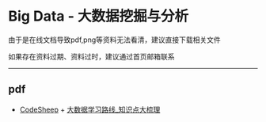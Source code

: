 # Big Data - 大数据挖掘与分析

由于是在线文档导致pdf,png等资料无法看清，建议直接下载相关文件

如果存在资料过期、资料过时，建议通过首页邮箱联系

***

## pdf

- [CodeSheep](https://space.bilibili.com/384068749?spm_id_from=333.337.0.0) + [大数据学习路线_知识点大梳理](https://www.yuque.com/office/yuque/0/2022/pdf/358780/1666662647419-ce43cc00-c65f-4eed-bd25-28cd3b967546.pdf?from=https%3A%2F%2Fwww.yuque.com%2Fleesamoyed%2Faioqs5%2Fwmw8yn%2Fedit)
